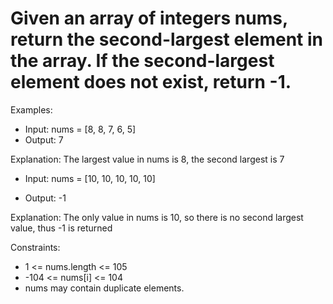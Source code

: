 # Given an array of integers nums, return the second-largest element in the array. If the second-largest element does not exist, return -1.


Examples:
- Input: nums = [8, 8, 7, 6, 5]
- Output: 7

Explanation: The largest value in nums is 8, the second largest is 7

- Input: nums = [10, 10, 10, 10, 10]

- Output: -1

Explanation: The only value in nums is 10, so there is no second largest value, thus -1 is returned

Constraints:
- 1 <= nums.length <= 105
- -104 <= nums[i] <= 104
- nums may contain duplicate elements.
